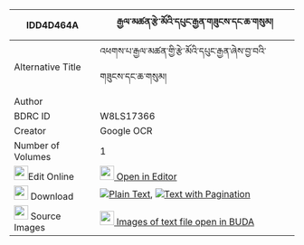 |IDD4D464A|རྒྱལ་མཚན་རྩེ་མོའི་དཔུང་རྒྱན་གཟུངས་དང་ཆ་གསུམ། 
| --- | --- 
|Alternative Title |འཕགས་པ་རྒྱལ་མཚན་གྱི་རྩེ་མོའི་དཔུང་རྒྱན་ཞེས་བྱ་བའི་གཟུངས་དང་ཆ་གསུམ།
|Author | 
|BDRC ID | W8LS17366
|Creator | Google OCR
|Number of Volumes| 1
|<img width="25" src="https://img.icons8.com/color/25/000000/edit-property.png">Edit Online| [<img width="25" src="https://avatars.githubusercontent.com/u/45091458?s=200&v=4"> Open in Editor](http://editor.openpecha.org/IDD4D464A)
|<img width="25" src="https://img.icons8.com/fluent/48/000000/download-2.png"/>  Download | [![](https://img.icons8.com/color/20/000000/txt.png)Plain Text](https://github.com/Openpecha/IDD4D464A/releases/download/v1/gyaltsen_tsemo_i_punggyen_zung_plain_IDD4D464A.zip), [![](https://img.icons8.com/color/20/000000/txt.png)Text with Pagination](https://github.com/Openpecha/IDD4D464A/releases/download/v1/gyaltsen_tsemo_i_punggyen_zung_pages_IDD4D464A.zip)
|<img width="25" src="https://img.icons8.com/plasticine/100/000000/pictures-folder.png"/>  Source Images | [<img width="25" src="https://library.bdrc.io/icons/BUDA-small.svg"> Images of text file open in BUDA](https://library.bdrc.io/show/bdr:W8LS17366)
